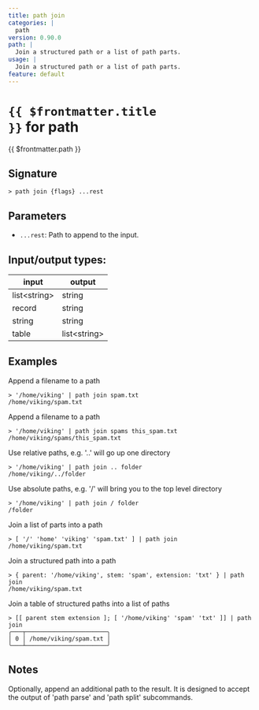 ```yaml
---
title: path join
categories: |
  path
version: 0.90.0
path: |
  Join a structured path or a list of path parts.
usage: |
  Join a structured path or a list of path parts.
feature: default
---
```


<!-- This file is automatically generated. Please edit the command in https://github.com/nushell/nushell instead. -->

# <code>{{ $frontmatter.title }}</code> for path

<div class='command-title'>{{ $frontmatter.path }}</div>

## Signature

`> path join {flags} ...rest`

## Parameters

- `...rest`: Path to append to the input.

## Input/output types:

| input          | output         |
| -------------- | -------------- |
| list\<string\> | string         |
| record         | string         |
| string         | string         |
| table          | list\<string\> |

## Examples

Append a filename to a path

```nushell
> '/home/viking' | path join spam.txt
/home/viking/spam.txt
```

Append a filename to a path

```nushell
> '/home/viking' | path join spams this_spam.txt
/home/viking/spams/this_spam.txt
```

Use relative paths, e.g. '..' will go up one directory

```nushell
> '/home/viking' | path join .. folder
/home/viking/../folder
```

Use absolute paths, e.g. '/' will bring you to the top level directory

```nushell
> '/home/viking' | path join / folder
/folder
```

Join a list of parts into a path

```nushell
> [ '/' 'home' 'viking' 'spam.txt' ] | path join
/home/viking/spam.txt
```

Join a structured path into a path

```nushell
> { parent: '/home/viking', stem: 'spam', extension: 'txt' } | path join
/home/viking/spam.txt
```

Join a table of structured paths into a list of paths

```nushell
> [[ parent stem extension ]; [ '/home/viking' 'spam' 'txt' ]] | path join
╭───┬───────────────────────╮
│ 0 │ /home/viking/spam.txt │
╰───┴───────────────────────╯

```

## Notes

Optionally, append an additional path to the result. It is designed to accept
the output of 'path parse' and 'path split' subcommands.
